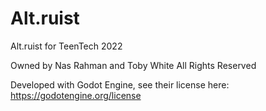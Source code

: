 # Alt.ruist
Alt.ruist for TeenTech 2022

Owned by Nas Rahman and Toby White
All Rights Reserved

Developed with Godot Engine, see their license here:
https://godotengine.org/license
